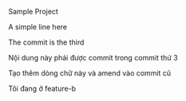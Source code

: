 Sample Project

A simple line here

The commit is the third

Nội dung này phải được commit trong commit thứ 3

Tạo thêm dòng chữ này và amend vào commit cũ

Tôi đang ở feature-b
